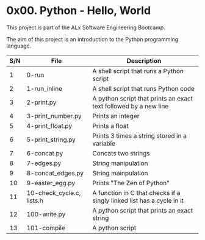 # 0x00. Python - Hello, World

This project is part of the ALx Software Engineering Bootcamp.

The aim of this project is an introduction to the Python programming language.

| S/N | File | Description |
| --- | ---- | ----------- |
| 1 | 0-run | A shell script that runs a Python script |
| 2 | 1-run_inline | A shell script that runs Python code |
| 3 | 2-print.py | A python script that prints an exact text followed by a new line |
| 4 | 3-print_number.py | Prints an integer |
| 5 | 4-print_float.py | Prints a float |
| 6 | 5-print_string.py | Prints 3 times a string stored in a variable |
| 7 | 6-concat.py | Concats two strings |
| 8 | 7-edges.py | String manipulation |
| 9 | 8-concat_edges.py | String mainpulation |
| 10 | 9-easter_egg.py | Prints "The Zen of Python" |
| 11 | 10-check_cycle.c, lists.h | A function in C that checks if a singly linked list has a cycle in it |
| 12 | 100-write.py | A python script that prints an exact string |
| 13 | 101-compile | A python script |

